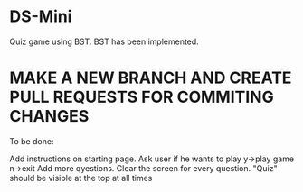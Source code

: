 # DS-Mini
Quiz game using BST.
BST has been implemented.


# MAKE A NEW BRANCH AND CREATE PULL REQUESTS FOR COMMITING CHANGES

To be done:

Add instructions on starting page.
Ask user if he wants to play y->play game n->exit
Add more qyestions.
Clear the screen for every question.
"Quiz" should be visible at the top at all times

